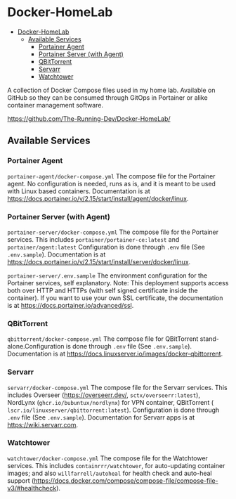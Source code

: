# Docker-HomeLab

- [Docker-HomeLab](#docker-homelab)
  - [Available Services](#available-services)
    - [Portainer Agent](#portainer-agent)
    - [Portainer Server (with Agent)](#portainer-server-with-agent)
    - [QBitTorrent](#qbittorrent)
    - [Servarr](#servarr)
    - [Watchtower](#watchtower)

A collection of Docker Compose files used in my home lab. Available on GitHub so they can be consumed through GitOps in Portainer or alike container management software.

https://github.com/The-Running-Dev/Docker-HomeLab/

## Available Services

### Portainer Agent

```portainer-agent/docker-compose.yml``` The compose file for the Portainer agent. No configuration is needed, runs as is, and it is meant to be used with Linux based containers. Documentation is at <https://docs.portainer.io/v/2.15/start/install/agent/docker/linux>.

### Portainer Server (with Agent)

```portainer-server/docker-compose.yml``` The compose file for the Portainer services. This includes ```portainer/portainer-ce:latest``` and ```portainer/agent:latest``` Configuration is done through ```.env``` file (See ```.env.sample```). Documentation is at <https://docs.portainer.io/v/2.15/start/install/server/docker/linux>.

```portainer-server/.env.sample``` The environment configuration for the Portainer services, self explanatory. Note: This deployment supports access both over HTTP and HTTPs (with self signed certificate inside the container). If you want to use your own SSL certificate, the documentation is at <https://docs.portainer.io/advanced/ssl>.

### QBitTorrent

```qbittorrent/docker-compose.yml``` The compose file for QBitTorrent stand-alone.Configuration is done through ```.env``` file (See ```.env.sample```). Documentation is at <https://docs.linuxserver.io/images/docker-qbittorrent>.

### Servarr

```servarr/docker-compose.yml``` The compose file for the Servarr services. This includes Overseer (<https://overseerr.dev/>, ```sctx/overseerr:latest```), NordLynx (```ghcr.io/bubuntux/nordlynx```) for VPN container, QBitTorrent ( ```lscr.io/linuxserver/qbittorrent:latest```). Configuration is done through ```.env``` file (See ```.env.sample```). Documentation for Servarr apps is at <https://wiki.servarr.com>.

### Watchtower

```watchtower/docker-compose.yml``` The compose file for the Watchtower services. This includes ```containrrr/watchtower```, for auto-updating container images; and also ```willfarrell/autoheal``` for health check and auto-heal support (<https://docs.docker.com/compose/compose-file/compose-file-v3/#healthcheck>).